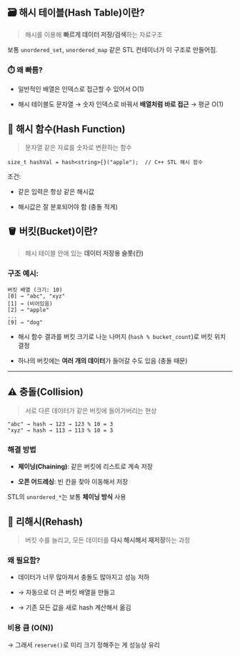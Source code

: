 ## 🗃️  해시 테이블(Hash Table)이란?

> 해시를 이용해 **빠르게 데이터 저장/검색**하는 자료구조

보통 `unordered_set`, `unordered_map` 같은 STL 컨테이너가 이 구조로 만들어짐.

### ⏱️ 왜 빠름?

- 일반적인 배열은 인덱스로 접근할 수 있어서 O(1)
    
- 해시 테이블도 문자열 → 숫자 인덱스로 바꿔서 **배열처럼 바로 접근** → 평균 O(1)




## 🔧  해시 함수(Hash Function)


> 문자열 같은 자료를 숫자로 변환하는 함수

`size_t hashVal = hash<string>{}("apple");  // C++ STL 해시 함수`

조건:

- 같은 입력은 항상 같은 해시값
    
- 해시값은 잘 분포되어야 함 (충돌 적게)


## 🪣 버킷(Bucket)이란?

> 해시 테이블 안에 있는 **데이터 저장용 슬롯(칸)**

### 구조 예시:


```
버킷 배열 (크기: 10)
[0] → "abc", "xyz"
[1] → (비어있음)
[2] → "apple"
...
[9] → "dog"

```

- 해시 함수 결과를 버킷 크기로 나눈 나머지 (`hash % bucket_count`)로 버킷 위치 결정
    
- 하나의 버킷에는 **여러 개의 데이터**가 들어갈 수도 있음 (충돌 때문)
    

---

## ⚠️ 충돌(Collision)

> 서로 다른 데이터가 같은 버킷에 들어가버리는 현상

```
"abc" → hash → 123 → 123 % 10 = 3
"xyz" → hash → 113 → 113 % 10 = 3

```

### 해결 방법

- **체이닝(Chaining)**: 같은 버킷에 리스트로 계속 저장
    
- **오픈 어드레싱**: 빈 칸을 찾아 이동해서 저장
    

STL의 `unordered_*`는 보통 **체이닝 방식** 사용
## 🔄 리해시(Rehash)

> 버킷 수를 늘리고, 모든 데이터를 **다시 해시해서 재저장**하는 과정

### 왜 필요함?

- 데이터가 너무 많아져서 충돌도 많아지고 성능 저하
    
- → 자동으로 더 큰 버킷 배열을 만들고
    
- → 기존 모든 값을 새로 hash 계산해서 옮김
    

### 비용 큼 (O(N))

→ 그래서 `reserve()`로 미리 크기 정해주는 게 성능상 유리